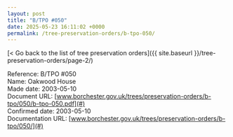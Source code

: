 ```yaml
---
layout: post
title: "B/TPO #050"
date: 2025-05-23 16:11:02 +0000
permalink: /tree-preservation-orders/b-tpo-050/
---
```


[< Go back to the list of tree preservation orders]({{ site.baseurl }}/tree-preservation-orders/page-2/)

Reference:	B/TPO #050 <br/>
Name: Oakwood House<br/>
Made date: 2003-05-10<br/>
Document URL: [www.borchester.gov.uk/trees/preservation-orders/b-tpo/050/b-tpo-050.pdf](#)<br/>
Confirmed date: 2003-05-10<br/>
Documentation URL: [www.borchester.gov.uk/trees/preservation-orders/b-tpo/050/](#)<br/>
